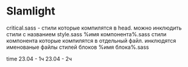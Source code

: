 # Slamlight

critical.sass - стили которые компилятся в head. можно инклюдить стили с названием style.sass
%имя компонента%.sass стили компонента которые компилятся в отдельный файл. инклюдятся именованые файлы стилей блоков %имя блока%.sass

time
23.04 - 1ч
23.04 - 2ч